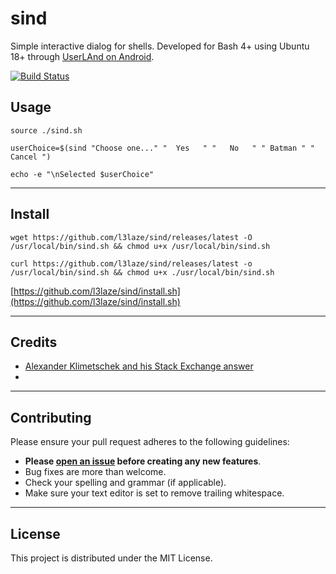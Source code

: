 # sind


Simple interactive dialog for shells. Developed for Bash 4+ using Ubuntu 18+ through [UserLAnd on Android](https://play.google.com/store/apps/details?id=tech.ula).

[![Build Status](https://travis-ci.org/l3laze/sind.svg?branch=master)](https://travis-ci.org/l3laze/sind)


## Usage

`source ./sind.sh`

`userChoice=$(sind "Choose one..." "  Yes   " "   No   " " Batman " " Cancel ")`

`echo -e "\nSelected $userChoice"`


----


## Install

`wget https://github.com/l3laze/sind/releases/latest -O /usr/local/bin/sind.sh && chmod u+x /usr/local/bin/sind.sh`

`curl https://github.com/l3laze/sind/releases/latest -o /usr/local/bin/sind.sh && chmod u+x ./usr/local/bin/sind.sh`


[https://github.com/l3laze/sind/install.sh](https://github.com/l3laze/sind/install.sh)


----


## Credits


- [Alexander Klimetschek and his Stack Exchange answer](https://unix.stackexchange.com/a/415155/310780)
-


----


## Contributing


Please ensure your pull request adheres to the following guidelines:


- **Please [open an issue](https://github.com/l3laze/sind/issues) before creating any new features**.
- Bug fixes are more than welcome.
- Check your spelling and grammar (if applicable).
- Make sure your text editor is set to remove trailing whitespace.


----


## License

This project is distributed under the MIT License.